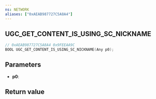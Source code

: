 ```yaml
---
ns: NETWORK
aliases: ["0xAEAB987727C5A8A4"]
---
```

## UGC_GET_CONTENT_IS_USING_SC_NICKNAME

```c
// 0xAEAB987727C5A8A4 0x9FEEAA9C
BOOL UGC_GET_CONTENT_IS_USING_SC_NICKNAME(Any p0);
```


## Parameters
* **p0**: 

## Return value

